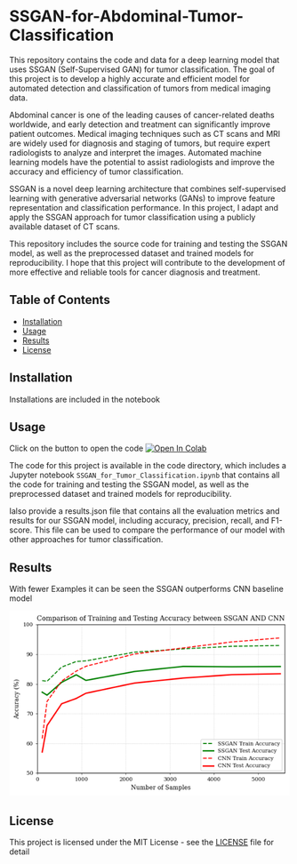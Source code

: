 # SSGAN-for-Abdominal-Tumor-Classification
This repository contains the code and data for a deep learning model that uses SSGAN (Self-Supervised GAN) for  tumor classification. The goal of this project is to develop a highly accurate and efficient model for automated detection and classification of  tumors from medical imaging data.

Abdominal cancer is one of the leading causes of cancer-related deaths worldwide, and early detection and treatment can significantly improve patient outcomes. Medical imaging techniques such as CT scans and MRI are widely used for diagnosis and staging of  tumors, but require expert radiologists to analyze and interpret the images. Automated machine learning models have the potential to assist radiologists and improve the accuracy and efficiency of  tumor classification.

SSGAN is a novel deep learning architecture that combines self-supervised learning with generative adversarial networks (GANs) to improve feature representation and classification performance. In this project, I adapt and apply the SSGAN approach for tumor classification using a publicly available dataset of  CT scans.


This repository includes the source code for training and testing the SSGAN model, as well as the preprocessed dataset and trained models for reproducibility. I hope that this project will contribute to the development of more effective and reliable tools for  cancer diagnosis and treatment.
## Table of Contents

* [Installation](#installation)
* [Usage](#usage)
* [Results](#results)
* [License](#license)

## Installation

Installations are included in the notebook

## Usage

Click on the button to open the code 
<a href="https://colab.research.google.com/drive/1HgFuf2rzUtG1YZsQ7Iv3YH_9vN8nQ1CT?usp=sharing" target="_blank">
  <img src="https://colab.research.google.com/assets/colab-badge.svg" alt="Open In Colab"/>
</a>



The code for this project is available in the code directory, which includes a Jupyter notebook `SSGAN_for_Tumor_Classification.ipynb` that contains all the code for training and testing the SSGAN model, as well as the preprocessed dataset and trained models for reproducibility.

Ialso provide a results.json file that contains all the evaluation metrics and results for our SSGAN model, including accuracy, precision, recall, and F1-score. This file can be used to compare the performance of our model with other approaches for tumor classification.


## Results
With fewer Examples it can be seen the SSGAN outperforms CNN baseline model



<!-- ![Image](accuracy.png) -->
<p align="center">
  <img src="accuracy.png" alt="alt text" width="600"/>
</p>

## License

This project is licensed under the MIT License - see the [LICENSE](LICENSE) file for detail
